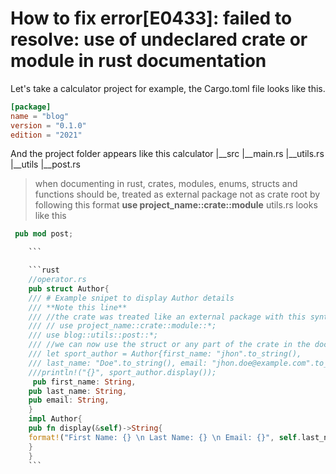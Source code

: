# How to fix error[E0433]: failed to resolve: use of undeclared crate or module in rust documentation

Let's take a calculator project for example,
the Cargo.toml file looks like this.

```toml
[package]
name = "blog"
version = "0.1.0"
edition = "2021"
```

And the project folder appears like this
calculator
&#124;__src
    &#124;__main.rs
    &#124;__utils.rs
    &#124;__utils
        &#124;__post.rs
>when documenting in rust, crates, modules, enums, structs and functions should be,
>treated as external package not as crate root by following this format
> **use project_name::crate::module**
>utils.rs looks like this

```rust
 pub mod post;

    ```

    ```rust
    //operator.rs
    pub struct Author{
    /// # Example snipet to display Author details
    /// **Note this line**
    /// //the crate was treated like an external package with this syntax
    /// // use project_name::crate::module::*;
    /// use blog::utils::post::*;
    /// //we can now use the struct or any part of the crate in the doc
    /// let sport_author = Author{first_name: "jhon".to_string(),
    /// last_name: "Doe".to_string(), email: "jhon.doe@example.com".to_string()}
    ///println!("{}", sport_author.display());
     pub first_name: String,
    pub last_name: String,
    pub email: String,
    } 
    impl Author{
    pub fn display(&self)->String{
    format!("First Name: {} \n Last Name: {} \n Email: {}", self.last_name, self.last_name, self.email);
    }
    }
    ```
